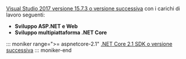 [Visual Studio 2017 versione 15.7.3 o versione successiva](https://www.microsoft.com/net/download/windows) con i carichi di lavoro seguenti:

* **Sviluppo ASP.NET e Web**
* **Sviluppo multipiattaforma .NET Core**

::: moniker range=">= aspnetcore-2.1"
[.NET Core 2.1 SDK o versione successiva](https://www.microsoft.com/net/download/windows)
::: moniker-end
